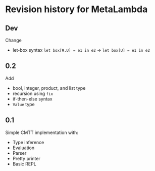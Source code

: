 # Revision history for MetaLambda

## Dev
Change
* let-box syntax `let box[Ψ.U] = e1 in e2` -> `let box[U] = e1 in e2`

## 0.2
Add
* bool, integer, product, and list type
* recursion using `fix`
* if-then-else syntax
* `Value` type

## 0.1
Simple CMTT implementation with:
* Type inference
* Evaluation
* Parser
* Pretty printer
* Basic REPL
